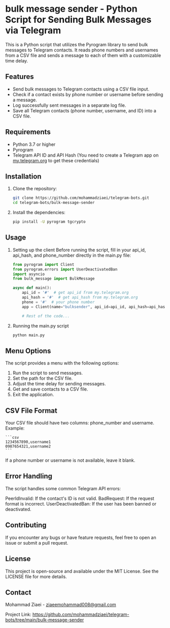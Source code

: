 # bulk message sender - Python Script for Sending Bulk Messages via Telegram

This is a Python script that utilizes the Pyrogram library to send bulk messages to Telegram contacts. It reads phone numbers and usernames from a CSV file and sends a message to each of them with a customizable time delay.

## Features

- Send bulk messages to Telegram contacts using a CSV file input.
- Check if a contact exists by phone number or username before sending a message.
- Log successfully sent messages in a separate log file.
- Save all Telegram contacts (phone number, username, and ID) into a CSV file.

## Requirements

- Python 3.7 or higher
- Pyrogram
- Telegram API ID and API Hash (You need to create a Telegram app on [my.telegram.org](https://my.telegram.org) to get these credentials)

## Installation

1. Clone the repository:

    ```bash
    git clone https://github.com/mohammadziaei/telegram-bots.git
    cd telegram-bots/bulk-message-sender
    ```

2. Install the dependencies:
    ```bash
    pip install -U pyrogram tgcrypto
    ```

## Usage

1. Setting up the client
Before running the script, fill in your api_id, api_hash, and phone_number directly in the main.py file:

    ```python
    from pyrogram import Client
    from pyrogram.errors import UserDeactivatedBan
    import asyncio
    from bulk_message import BulkMessage

    async def main():
        api_id = '#'  # get api_id from my.telegram.org
        api_hash = '#'  # get api_hash from my.telegram.org
        phone = '#'  # your phone number
        app = Client(name="bulksender", api_id=api_id, api_hash=api_hash, phone_number=phone)

        # Rest of the code...
    ```

2. Running the main.py script
    ```bash
    python main.py
    ```

## Menu Options
The script provides a menu with the following options:

1. Run the script to send messages.
2. Set the path for the CSV file.
3. Adjust the time delay for sending messages.
4. Get and save contacts to a CSV file.
5. Exit the application.


## CSV File Format
Your CSV file should have two columns: phone_number and username. Example:

    ```csv
    1234567890,username1
    0987654321,username2
    ```

If a phone number or username is not available, leave it blank.

## Error Handling
The script handles some common Telegram API errors:

PeerIdInvalid: If the contact's ID is not valid.
BadRequest: If the request format is incorrect.
UserDeactivatedBan: If the user has been banned or deactivated.

## Contributing
If you encounter any bugs or have feature requests, feel free to open an issue or submit a pull request.


## License
This project is open-source and available under the MIT License. See the LICENSE file for more details.

## Contact
Mohammad Ziaei - ziaeemohammad008@gmail.com

Project Link: https://github.com/mohammadziaei/telegram-bots/tree/main/bulk-message-sender